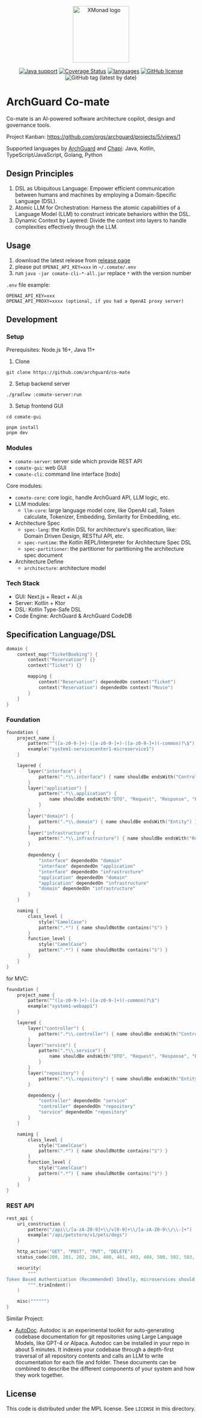 <p align="center">
  <a href="https://github.com/archguard/co-mate"><img alt="XMonad logo" src="docs/co-mate.svg" height=150></a>
</p>
<p align="center">
    <a href="https://openjdk.java.net/"><img alt="Java support" src="https://img.shields.io/badge/Java-11+-green?logo=java&logoColor=white"></a>
    <a href="https://coveralls.io/github/archguard/co-mate?branch=master"><img alt="Coverage Status" src="https://coveralls.io/repos/github/archguard/co-mate/badge.svg?branch=master"></a>
    <a href="https://kotlinlang.org/"><img alt="languages" src="https://img.shields.io/badge/language-kotlin-blueviolet?logo=kotlin&logoColor=white"></a>
    <a href="https://opensource.org/license/mpl-2-0/"><img alt="GitHub license" src="https://img.shields.io/github/license/archguard/co-mate"></a>
    <brs>
    <img alt="GitHub tag (latest by date)" src="https://img.shields.io/github/v/tag/archguard/co-mate">
</p>

# ArchGuard Co-mate

Co-mate is an AI-powered software architecture copilot, design and governance tools.

Project Kanban: https://github.com/orgs/archguard/projects/5/views/1

Supported languages by [ArchGuard](https://github.com/archguard/archguard)
and [Chapi](https://github.com/modernizing/chapi):
Java, Kotlin, TypeScript/JavaScript, Golang, Python

## Design Principles

1. DSL as Ubiquitous Language: Empower efficient communication between humans and machines by employing a
   Domain-Specific Language (DSL).
2. Atomic LLM for Orchestration: Harness the atomic capabilities of a Language Model (LLM) to construct intricate
   behaviors within the DSL.
3. Dynamic Context by Layered: Divide the context into layers to handle complexities effectively through the LLM.

## Usage

1. download the latest release from [release page](https://github.com/archguard/co-mate/releases)
2. please put `OPENAI_API_KEY=xxx` in `~/.comate/.env`
3. run `java -jar comate-cli-*-all.jar` replace `*` with the version number

`.env` file example:

```
OPENAI_API_KEY=xxx
OPENAI_API_PROXY=xxxx (optional, if you had a OpenAI proxy server)
```

## Development

### Setup

Prerequisites: Node.js 16+, Java 11+

1. Clone

```
git clone https://github.com/archguard/co-mate
```

2. Setup backend server

```
./gradlew :comate-server:run
```

3. Setup frontend GUI

```shell
cd comate-gui

pnpm install
pnpm dev
```

### Modules

- `comate-server`: server side which provide REST API
- `comate-gui`: web GUI
- `comate-cli`: command line interface  [todo]

Core modules:

- `comate-core`: core logic, handle ArchGuard API, LLM logic, etc.
- LLM modules:
    - `llm-core`: large language model core, like OpenAI call, Token calculate, Tokenizer, Embedding, Similarity for
      Embedding, etc.
- Architecture Spec
    - `spec-lang`: the Kotlin DSL for architecture's specification, like: Domain Driven Design, RESTful API, etc.
    - `spec-runtime`: the Kotlin REPL/Interpreter for Architecture Spec DSL
    - `spec-partitioner`: the partitioner for partitioning the architecture spec document
- Architecture Define
    - `architecture`: architecture model

### Tech Stack

- GUI: Next.js + React + AI.js
- Server: Kotlin + Ktor
- DSL: Kotlin Type-Safe DSL
- Code Engine: ArchGuard & ArchGuard CodeDB

## Specification Language/DSL

```kotlin
domain {
    context_map("TicketBooking") {
        context("Reservation") {}
        context("Ticket") {}

        mapping {
            context("Reservation") dependedOn context("Ticket")
            context("Reservation") dependedOn context("Movie")
        }
    }
}
```

### Foundation

```kotlin
foundation {
    project_name {
        pattern("^([a-z0-9-]+)-([a-z0-9-]+)-([a-z0-9-]+)(-common)?\$")
        example("system1-servicecenter1-microservice1")
    }

    layered {
        layer("interface") {
            pattern(".*\\.interface") { name shouldBe endsWith("Controller", "Service") }
        }
        layer("application") {
            pattern(".*\\.application") {
                name shouldBe endsWith("DTO", "Request", "Response", "Factory", "Service")
            }
        }
        layer("domain") {
            pattern(".*\\.domain") { name shouldBe endsWith("Entity") }
        }
        layer("infrastructure") {
            pattern(".*\\.infrastructure") { name shouldBe endsWith("Repository", "Mapper") }
        }

        dependency {
            "interface" dependedOn "domain"
            "interface" dependedOn "application"
            "interface" dependedOn "infrastructure"
            "application" dependedOn "domain"
            "application" dependedOn "infrastructure"
            "domain" dependedOn "infrastructure"
        }
    }

    naming {
        class_level {
            style("CamelCase")
            pattern(".*") { name shouldNotBe contains("$") }
        }
        function_level {
            style("CamelCase")
            pattern(".*") { name shouldNotBe contains("$") }
        }
    }
}
```

for MVC:

```kotlin
foundation {
    project_name {
        pattern("^([a-z0-9-]+)-([a-z0-9-]+)(-common)?\$")
        example("system1-webapp1")
    }

    layered {
        layer("controller") {
            pattern(".*\\.controller") { name shouldBe endsWith("Controller") }
        }
        layer("service") {
            pattern(".*\\.service") {
                name shouldBe endsWith("DTO", "Request", "Response", "Factory", "Service")
            }
        }
        layer("repository") {
            pattern(".*\\.repository") { name shouldBe endsWith("Entity", "Repository", "Mapper") }
        }

        dependency {
            "controller" dependedOn "service"
            "controller" dependedOn "repository"
            "service" dependedOn "repository"
        }
    }

    naming {
        class_level {
            style("CamelCase")
            pattern(".*") { name shouldNotBe contains("$") }
        }
        function_level {
            style("CamelCase")
            pattern(".*") { name shouldNotBe contains("$") }
        }
    }
}
```

### REST API

```kotlin
rest_api {
    uri_construction {
        pattern("/api\\/[a-zA-Z0-9]+\\/v[0-9]+\\/[a-zA-Z0-9\\/\\-]+")
        example("/api/petstore/v1/pets/dogs")
    }

    http_action("GET", "POST", "PUT", "DELETE")
    status_code(200, 201, 202, 204, 400, 401, 403, 404, 500, 502, 503, 504)

    security(
        """
Token Based Authentication (Recommended) Ideally, microservices should be stateless so the service instances can be scaled out easily and the client requests can be routed to multiple independent service providers. A token based authentication mechanism should be used instead of session based authentication
        """.trimIndent()
    )

    misc("""""")
}
```

Similar Project:

- [AutoDoc](https://github.com/context-labs/autodoc). Autodoc is an experimental toolkit for auto-generating codebase documentation for git repositories using Large
  Language Models, like GPT-4 or Alpaca. Autodoc can be installed in your repo in about 5 minutes. It indexes your
  codebase through a depth-first traversal of all repository contents and calls an LLM to write documentation for each
  file and folder. These documents can be combined to describe the different components of your system and how they work
  together.

License
---

This code is distributed under the MPL license. See `LICENSE` in this directory.
